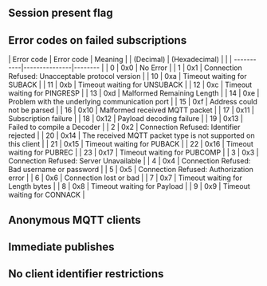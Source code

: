 ## Session present flag

## Error codes on failed subscriptions

| Error code | Error code | Meaning |
| (Decimal) | (Hexadecimal) | |
| -----------|---------------|-------- |
| 0 | 0x0 | No Error |
| 1 | 0x1 | Connection Refused: Unacceptable protocol version |
| 10 | 0xa | Timeout waiting for SUBACK |
| 11 | 0xb | Timeout waiting for UNSUBACK |
| 12 | 0xc | Timeout waiting for PINGRESP |
| 13 | 0xd | Malformed Remaining Length |
| 14 | 0xe | Problem with the underlying communication port |
| 15 | 0xf | Address could not be parsed |
| 16 | 0x10 | Malformed received MQTT packet |
| 17 | 0x11 | Subscription failure |
| 18 | 0x12 | Payload decoding failure |
| 19 | 0x13 | Failed to compile a Decoder |
| 2 | 0x2 | Connection Refused: Identifier rejected |
| 20 | 0x14 | The received MQTT packet type is not supported on this client |
| 21 | 0x15 | Timeout waiting for PUBACK |
| 22 | 0x16 | Timeout waiting for PUBREC |
| 23 | 0x17 | Timeout waiting for PUBCOMP |
| 3 | 0x3 | Connection Refused: Server Unavailable |
| 4 | 0x4 | Connection Refused: Bad username or password |
| 5 | 0x5 | Connection Refused: Authorization error |
| 6 | 0x6 | Connection lost or bad |
| 7 | 0x7 | Timeout waiting for Length bytes |
| 8 | 0x8 | Timeout waiting for Payload |
| 9 | 0x9 | Timeout waiting for CONNACK |

## Anonymous MQTT clients

## Immediate publishes

## No client identifier restrictions
